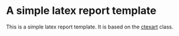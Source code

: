 A simple latex report template
==============================

This is a simple latex report template. It is based on the [ctexart](http://www.ctex.org/HomePage) class.

<!-- Motivation
----------
经常需要用latex写report, 但是每次都要重新修改导言区(requirepackage, setup, define, balabala...), 比较繁琐. 于是写了这个模板, 便于重用.

为什么不使用现有的模板: 写report只需要简单的排版, 但是现有的模板大多很复杂, 有些功能不需要, 反而会增加时间成本. 我喜欢简洁:D -->

<!-- Usage
------
[模板预览](https://ysyszheng.github.io/report-template/main.pdf).

1. 安装texlive, 以及ctex套件(或使用[overleaf](https://www.overleaf.com/))
2. - 普通用户: 直接修改[main.tex](./main.tex)文件, 然后编译即可.
   - 开发者: 修改[main.tex](./main.tex)文件, 然后编译即可. 也可以修改[report.sty](./report.sty)与[header.tex](./header.tex)文件, 然后编译. -->
<!-- 
TODO
-----
- [x] 代码插入
- [x] 长表格旋转
- [x] 超链接样式
- [x] 特殊符号
- [ ] 其他功能(待补充)

PR
-------------
Pull requests are welcome!

Happy Coding! -->